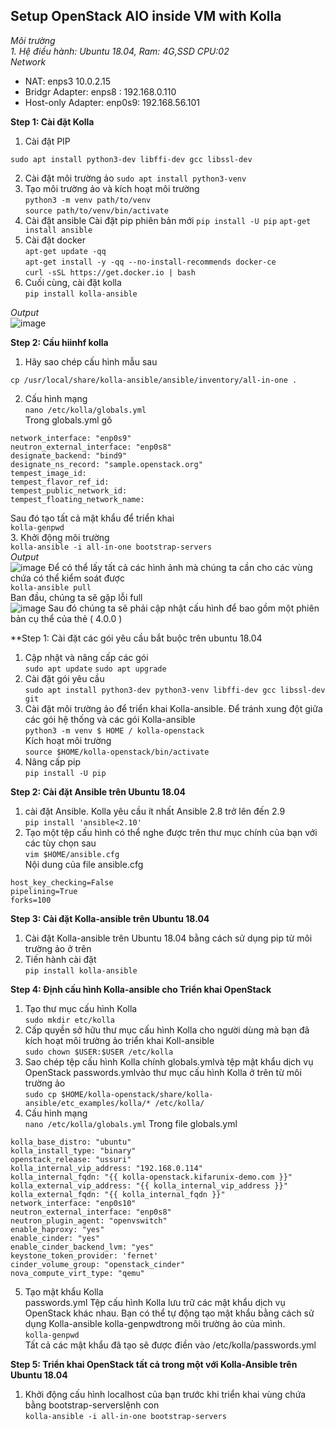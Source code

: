 ## Setup OpenStack AIO inside VM with Kolla ##  

*Môi trường*  
*1. Hệ điều hành: Ubuntu 18.04, Ram: 4G,SSD CPU:02*  
*Network*
* NAT: enps3 10.0.2.15
* Bridgr Adapter: enps8 : 192.168.0.110
* Host-only Adapter: enp0s9: 192.168.56.101

**Step 1: Cài đặt Kolla**  

1. Cài đặt PIP  
```apt-get update
sudo apt install python3-dev libffi-dev gcc libssl-dev  
```  
2. Cài đặt môi trường ảo
```sudo apt install python3-venv```
3. Tạo môi trường ảo và kích hoạt môi trường  
```python3 -m venv path/to/venv```    
```source path/to/venv/bin/activate```  
2. Cài đặt ansible 
Cài đặt pip phiên bản mới
```pip install -U pip```
```apt-get install ansible```  
3. Cài đặt docker  
```apt-get update -qq```    
```apt-get install -y -qq --no-install-recommends docker-ce```  
```curl -sSL https://get.docker.io | bash```  
7. Cuối cùng, cài đặt kolla  
```pip install kolla-ansible```  

*Output*  
![image](https://user-images.githubusercontent.com/46991949/119678569-d471bf80-be69-11eb-9e9f-356f55b6d0be.png)  

**Step 2: Cấu hiinhf kolla**  

1. Hãy sao chép cấu hình mẫu sau  
```cp -r /usr/local/share/kolla-ansible/etc_examples/kolla /etc/kolla/
cp /usr/local/share/kolla-ansible/ansible/inventory/all-in-one .
```  
2. Cấu hình mạng  
```nano /etc/kolla/globals.yml```  
Trong globals.yml gõ  
```kolla_internal_vip_address: "192.168.0.109"
network_interface: "enp0s9"
neutron_external_interface: "enp0s8"
designate_backend: "bind9"
designate_ns_record: "sample.openstack.org"
tempest_image_id:
tempest_flavor_ref_id:
tempest_public_network_id:
tempest_floating_network_name:  
```  
Sau đó tạo tất cả mật khẩu để triển khai  
```kolla-genpwd```  
3. Khởi động môi trường  
```kolla-ansible -i all-in-one bootstrap-servers```  
*Output*  
![image](https://user-images.githubusercontent.com/46991949/119752153-a7072f00-bec6-11eb-82ca-01579ba8c4cd.png)
Để có thể lấy tất cả các hình ảnh mà chúng ta cần cho các vùng chứa có thể kiểm soát được  
```kolla-ansible pull```  
Ban đầu, chúng ta sẽ gặp lỗi full  
![image](https://user-images.githubusercontent.com/46991949/119752269-e5045300-bec6-11eb-9b43-6dc6bcc2482a.png)
Sau đó chúng ta sẽ phải cập nhật cấu hình để bao gồm một phiên bản cụ thể của thẻ ( 4.0.0 )

**Step 1: Cài đặt các gói yêu cầu bắt buộc trên ubuntu 18.04  

1. Cập nhật và nâng cấp các gói  
```sudo apt update``` 
```sudo apt upgrade```  
2. Cài đặt gói yêu cầu  
```sudo apt install python3-dev python3-venv libffi-dev gcc libssl-dev git```  
3. Cài đặt môi trường ảo để triển khai Kolla-ansible. Để tránh xung đột giữa các gói hệ thống và các gói Kolla-ansible  
```python3 -m venv $ HOME / kolla-openstack```  
Kích hoạt môi trường  
```source $HOME/kolla-openstack/bin/activate```  
4. Nâng cấp pip  
```pip install -U pip```  

**Step 2: Cài đặt Ansible trên Ubuntu 18.04**  
1. cài đặt Ansible. Kolla yêu cầu ít nhất Ansible 2.8 trở lên đến 2.9  
```pip install 'ansible<2.10'```  
2. Tạo một tệp cấu hình có thể nghe được trên thư mục chính của bạn với các tùy chọn sau  
```vim $HOME/ansible.cfg```  
Nội dung của file ansible.cfg  
```[defaults]
host_key_checking=False
pipelining=True
forks=100
```  

**Step 3: Cài đặt Kolla-ansible trên Ubuntu 18.04**  

1. Cài đặt Kolla-ansible trên Ubuntu 18.04 bằng cách sử dụng pip từ môi trường ảo ở trên  
2. Tiến hành cài đặt  
```pip install kolla-ansible```  

**Step 4: Định cấu hình Kolla-ansible cho Triển khai OpenStack**  

1. Tạo thư mục cấu hình Kolla  
```sudo mkdir etc/kolla```  
2. Cấp quyền sở hữu thư mục cấu hình Kolla cho người dùng mà bạn đã kích hoạt môi trường ảo triển khai Koll-ansible  
```sudo chown $USER:$USER /etc/kolla```  
3. Sao chép tệp cấu hình Kolla chính globals.ymlvà tệp mật khẩu dịch vụ OpenStack passwords.ymlvào thư mục cấu hình Kolla ở trên từ môi trường ảo  
```sudo cp $HOME/kolla-openstack/share/kolla-ansible/etc_examples/kolla/* /etc/kolla/```  
4. Cấu hình mạng  
```nano /etc/kolla/globals.yml``` 
Trong file globals.yml  
```config_strategy: "COPY_ALWAYS"
kolla_base_distro: "ubuntu"
kolla_install_type: "binary"
openstack_release: "ussuri"
kolla_internal_vip_address: "192.168.0.114"
kolla_internal_fqdn: "{{ kolla-openstack.kifarunix-demo.com }}"
kolla_external_vip_address: "{{ kolla_internal_vip_address }}"
kolla_external_fqdn: "{{ kolla_internal_fqdn }}"
network_interface: "enp0s10"
neutron_external_interface: "enp0s8"
neutron_plugin_agent: "openvswitch"
enable_haproxy: "yes"
enable_cinder: "yes"
enable_cinder_backend_lvm: "yes"
keystone_token_provider: 'fernet'
cinder_volume_group: "openstack_cinder"
nova_compute_virt_type: "qemu"
```  
5. Tạo mật khẩu Kolla  
passwords.yml Tệp cấu hình Kolla lưu trữ các mật khẩu dịch vụ OpenStack khác nhau. Bạn có thể tự động tạo mật khẩu bằng cách sử dụng Kolla-ansible kolla-genpwdtrong môi trường ảo của mình.  
```kolla-genpwd```  
Tất cả các mật khẩu đã tạo sẽ được điền vào /etc/kolla/passwords.yml  

**Step 5: Triển khai OpenStack tất cả trong một với Kolla-Ansible trên Ubuntu 18.04**  

1. Khởi động cấu hình localhost của bạn trước khi triển khai vùng chứa bằng bootstrap-serverslệnh con  
```kolla-ansible -i all-in-one bootstrap-servers```  


